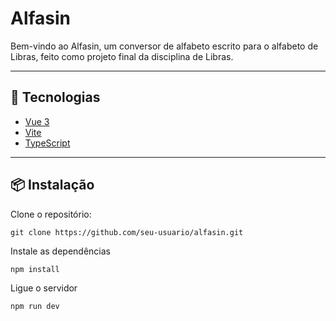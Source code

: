 # Alfasin

Bem-vindo ao Alfasin, um conversor de alfabeto escrito para o alfabeto de Libras, feito como projeto final da disciplina de Libras.

---

## 🚀 Tecnologias

- [Vue 3](https://vuejs.org/)
- [Vite](https://vitejs.dev/)
- [TypeScript](https://www.typescriptlang.org/)

---

## 📦 Instalação

Clone o repositório:

```
git clone https://github.com/seu-usuario/alfasin.git
```

Instale as dependências

```
npm install
```

Ligue o servidor

```
npm run dev
```

